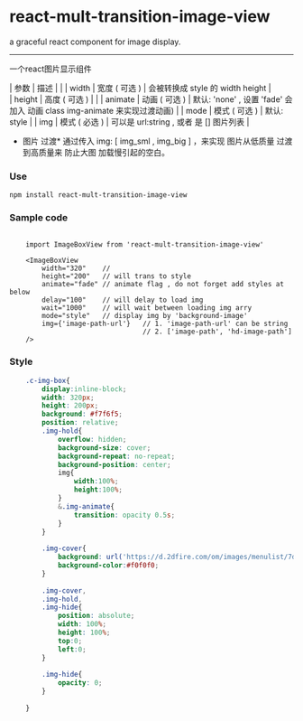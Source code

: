 # react-mult-transition-image-view

a graceful react component for image display.

----
一个react图片显示组件


| 参数 | 描述 | |
| width | 宽度 ( 可选 ) |  会被转换成 style 的 width height  |  
| height | 高度 ( 可选 )  | |
| animate | 动画 ( 可选 )  | 默认: 'none' , 设置 'fade'  会加入 动画 class img-animate 来实现过渡动画) |
| mode | 模式 ( 可选 ) | 默认: style |
| img | 模式 ( 必选 ) | 可以是 url:string , 或者 是 [] 图片列表 |

* 图片 过渡*
 通过传入 img: [ img_sml , img_big ] ，来实现 图片从低质量 过渡到高质量来 防止大图 加载慢引起的空白。

### Use

    npm install react-mult-transition-image-view

### Sample code

```` react jsx
    
    import ImageBoxView from 'react-mult-transition-image-view'

    <ImageBoxView
        width="320"    // 
        height="200"   // will trans to style
        animate="fade" // animate flag , do not forget add styles at below
        delay="100"    // will delay to load img
        wait="1000"    // will wait between loading img arry
        mode="style"   // display img by 'background-image'
        img={'image-path-url'}   // 1. 'image-path-url' can be string 
                                 // 2. ['image-path', 'hd-image-path']
    />
````



### Style

```` css 
    .c-img-box{
        display:inline-block;
        width: 320px;
        height: 200px;
        background: #f7f6f5;
        position: relative;
        .img-hold{
            overflow: hidden;
            background-size: cover;
            background-repeat: no-repeat;
            background-position: center;
            img{
                width:100%;
                height:100%;
            }
            &.img-animate{
                transition: opacity 0.5s;
            }
        }
        
        .img-cover{
            background: url('https://d.2dfire.com/om/images/menulist/7deb58da.default.png') no-repeat center/300px;
            background-color:#f0f0f0;
        }
        
        .img-cover,
        .img-hold,
        .img-hide{
            position: absolute;
            width: 100%;
            height: 100%;
            top:0;
            left:0;
        }
        
        .img-hide{
            opacity: 0;
        }
        
    }
````
